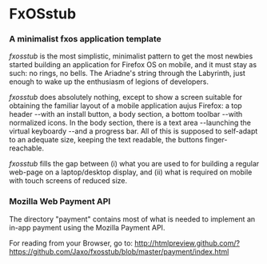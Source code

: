 FxOSstub
========

### A minimalist fxos application template

*fxosstub* is the most simplistic, minimalist pattern to get the most newbies
started building an application for Firefox OS on mobile, and it must stay
as such: no rings, no bells. The Ariadne's string through the Labyrinth,
just enough to wake up the enthusiasm of legions of developers.

*fxosstub* does absolutely nothing, except to show a screen suitable for
obtaining the familiar layout of a mobile application aujus Firefox:
a top header --with an install button, a body section, a bottom
toolbar --with normalized icons. In the body section, there is a
text area --launching the virtual keyboardy --and a progress bar.
All of this is supposed to self-adapt to an adequate size, keeping the
text readable, the buttons finger-reachable.

*fxosstub* fills the gap between (i) what you are used to for building a
regular web-page on a laptop/desktop display, and (ii) what is required
on mobile with touch screens of reduced size.

### Mozilla Web Payment API

The directory "payment" contains most of what is needed to implement
an in-app payment using the Mozilla Payment API.

For reading from your Browser, go to:
http://htmlpreview.github.com/?https://github.com/Jaxo/fxosstub/blob/master/payment/index.html

